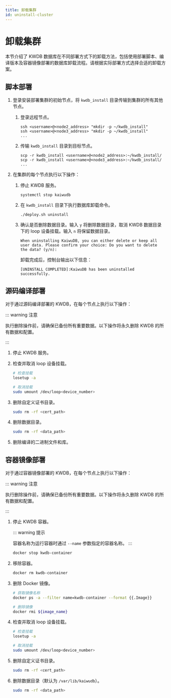 ```yaml
---
title: 卸载集群
id: uninstall-cluster
---
```


# 卸载集群

本节介绍了 KWDB 数据库在不同部署方式下的卸载方法，包括使用部署脚本、编译版本及容器镜像部署的数据库卸载流程。请根据实际部署方式选择合适的卸载方案。

## 脚本部署

1. 登录安装部署集群的初始节点，将 `kwdb_install` 目录传输到集群的所有其他节点。
    1. 登录远程节点。

        ```shell
        ssh <username>@<node2_address> "mkdir -p ~/kwdb_install"
        ssh <username>@<node3_address> "mkdir -p ~/kwdb_install"
        ...
        ```

    2. 传输 `kwdb_install` 目录到目标节点。

        ```shell
        scp -r kwdb_install <username>@<node2_address>:~/kwdb_install/
        scp -r kwdb_install <username>@<node3_address>:~/kwdb_install/
        ...    
        ```

2. 在集群的每个节点执行以下操作：
    1. 停止 KWDB 服务。

        ```shell
        systemctl stop kaiwudb
        ```

    2. 在 `kwdb_install` 目录下执行数据库卸载命令。

        ```shell
        ./deploy.sh uninstall 
        ```

    3. 确认是否删除数据目录。输入 `y` 将删除数据目录，取消 KWDB 数据目录下的 loop 设备挂载。输入 `n` 将保留数据目录。

        ```shell
        When uninstalling KaiwuDB, you can either delete or keep all user data. Please confirm your choice: Do you want to delete the data? (y/n): 
        ``` 

        卸载完成后，控制台输出以下信息：

        ```shell
        [UNINSTALL COMPLETED]:KaiwuDB has been uninstalled successfully.
        ```

## 源码编译部署

对于通过源码编译部署的 KWDB，在每个节点上执行以下操作：

::: warning 注意

执行删除操作前，请确保已备份所有重要数据。以下操作将永久删除 KWDB 的所有数据和配置。

:::

1. 停止 KWDB 服务。

2. 检查并取消 loop 设备挂载。

   ```bash
   # 检查挂载
   losetup -a
   
   # 取消挂载
   sudo umount /dev/loop<device_number>
   ```

3. 删除自定义证书目录。

   ```bash
   sudo rm -rf <cert_path>
   ```

4. 删除数据目录。

   ```bash
   sudo rm -rf <data_path>
   ```

5. 删除编译的二进制文件和库。

## 容器镜像部署

对于通过容器镜像部署的 KWDB，在每个节点上执行以下操作：

::: warning 注意

执行删除操作前，请确保已备份所有重要数据。以下操作将永久删除 KWDB 的所有数据和配置。

:::

1. 停止 KWDB 容器。

   ::: warning 提示

   容器名称为运行容器时通过 `--name` 参数指定的容器名称。
   :::

   ```bash
   docker stop kwdb-container
   ```

2. 移除容器。

   ```bash
   docker rm kwdb-container
   ```

3. 删除 Docker 镜像。

   ```bash
   # 获取镜像名称
   docker ps -a --filter name=kwdb-container --format {{.Image}}
   
   # 删除镜像
   docker rmi ${image_name}
   ```

4. 检查并取消 loop 设备挂载。

   ```bash
   # 检查挂载
   losetup -a
   
   # 取消挂载
   sudo umount /dev/loop<device_number>
   ```

5. 删除自定义证书目录。

   ```bash
   sudo rm -rf <cert_path>
   ```

6. 删除数据目录（默认为 `/var/lib/kaiwudb`）。

   ```bash
   sudo rm -rf <data_path>
   ```
